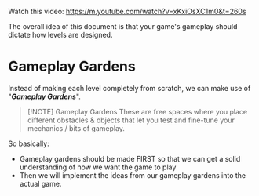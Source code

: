 Watch this video: <https://m.youtube.com/watch?v=xKxiOsXC1m0&t=260s>

The overall idea of this document is that your game's gameplay should dictate how levels are designed.

# Gameplay Gardens

Instead of making each level completely from scratch, we can make use of "***Gameplay Gardens***".

> [!NOTE] Gameplay Gardens
> These are free spaces where you place different obstacles & objects that let you test and fine-tune your mechanics / bits of gameplay.

So basically:

- Gameplay gardens should be made FIRST so that we can get a solid understanding of how we want the game to play
- Then we will implement the ideas from our gameplay gardens into the actual game.
